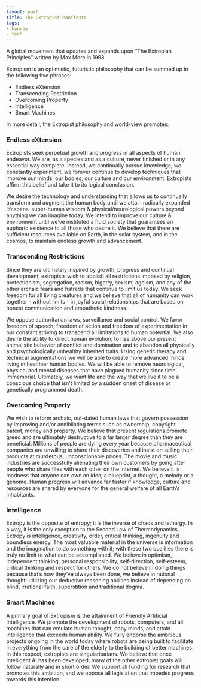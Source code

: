 ```yaml
---
layout: post
title: The Extropist Manifesto
tags:
- konreu
- tech
---
```

<p>A global movement that updates and expands upon “The Extropian Principles” written by Max More in 1998.</p>

<p>Extropism is an optimistic, futuristic philosophy that can be summed up in the following five phrases:</p>

<ul>
<li>Endless eXtension</li>
<li>Transcending Restriction</li>
<li>Overcoming Property</li>
<li>Intelligence</li>
<li>Smart Machines</li>
</ul>

<p>In more detail, the Extropist philosophy and world-view promotes:<p>

<h3>Endless eXtension</h3>
<p>Extropists seek perpetual growth and progress in all aspects of human endeavor. We are, as a species and as a culture, never finished or in any essential way complete. Instead, we continually pursue knowledge, we constantly experiment, we forever continue to develop techniques that improve our minds, our bodies, our culture and our environment. Extropists affirm this belief and take it to its logical conclusion.</p>

<p>We desire the technology and understanding that allows us to continually transform and augment the human body until we attain radically expanded lifespans, super-human wisdom & physical/neurological powers beyond anything we can imagine today. We intend to improve our culture & environment until we’ve instituted a fluid society that guarantees an euphoric existence to all those who desire it. We believe that there are sufficient resources available on Earth, in the solar system, and in the cosmos, to maintain endless growth and advancement.</p>

<h3>Transcending Restrictions</h3>
<p>Since they are ultimately inspired by growth, progress and continual development, extropists wish to abolish all restrictions imposed by religion, protectionism, segregation, racism, bigotry, sexism, ageism, and any of the other archaic fears and hatreds that continue to limit us today. We seek freedom for all living creatures and we believe that all of humanity can work together - without limits - in joyful social relationships that are based on honest communication and empathetic kindness.</p>

<p>We oppose authoritarian laws, surveillance and social control. We favor freedom of speech, freedom of action and freedom of experimentation in our constant striving to transcend all limitations to human potential. We also desire the ability to direct human evolution; to rise above our present animalistic behavior of conflict and domination and to abandon all physically and psychologically unhealthy inherited traits. Using genetic therapy and technical augmentations we will be able to create more advanced minds living in healthier human bodies. We will be able to remove neurological, physical and mental diseases that have plagued humanity since time immemorial. Ultimately, we want life and the way that we live it to be a conscious choice that isn’t limited by a sudden onset of disease or genetically programmed death.</p>

<h3>Overcoming Property</h3>
<p>We wish to reform archaic, out-dated human laws that govern possession by improving and/or annihilating terms such as ownership, copyright, patent, money and property. We believe that present regulations promote greed and are ultimately destructive to a far larger degree than they are beneficial. Millions of people are dying every year because pharmaceutical companies are unwilling to share their discoveries and insist on selling their products at murderous, unconscionable prices. The movie and music industries are successfully alienating their own customers by going after people who share files with each other on the Internet. We believe it is madness that anyone can own an idea, a blueprint, a thought, a melody or a genome. Human progress will advance far faster if knowledge, culture and resources are shared by everyone for the general welfare of all Earth’s inhabitants.</p>

<h3>Intelligence</h3>
<p>Extropy is the opposite of entropy; it is the inverse of chaos and lethargy. In a way, it is the only exception to the Second Law of Thermodynamics. Extropy is intelligence, creativity, order, critical thinking, ingenuity and boundless energy. The most valuable material in the universe is information and the imagination to do something with it; with these two qualities there is truly no limit to what can be accomplished. We believe in optimism, independent thinking, personal responsibility, self-direction, self-esteem, critical thinking and respect for others. We do not believe in doing things because that’s how they’ve always been done, we believe in rational thought; utilizing our deductive reasoning abilities instead of depending on blind, irrational faith, superstition and traditional dogma.</p>

<h3>Smart Machines</h3>
<p>A primary goal of Extropism is the attainment of Friendly Artificial Intelligence. We promote the development of robots, computers, and all machines that can emulate human thought, copy minds, and attain intelligence that exceeds human ability. We fully endorse the ambitious projects ongoing in the world today where robots are being built to facilitate in everything from the care of the elderly to the building of better machines. In this respect, extropists are singularitarians. We believe that once Intelligent AI has been developed, many of the other extropist goals will follow naturally and in short order. We support all funding for research that promotes this ambition, and we oppose all legislation that impedes progress towards this intention.</p>
